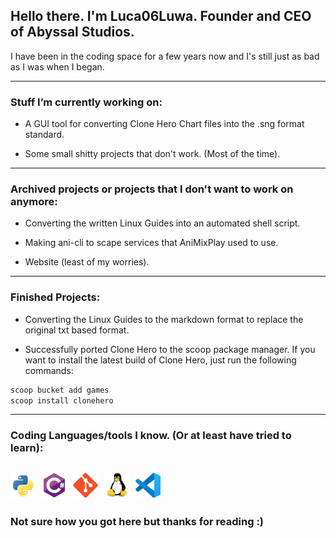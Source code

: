 Hello there. I'm Luca06Luwa. Founder and CEO of Abyssal Studios.
---

I have been in the coding space for a few years now and I's still just as bad as I was when I began.

---
### Stuff I’m currently working on:

- A GUI tool for converting Clone Hero Chart files into the .sng format standard.

- Some small shitty projects that don't work. (Most of the time).

---
### Archived projects or projects that I don't want to work on anymore:

- Converting the written Linux Guides into an automated shell script.

- Making ani-cli to scape services that AniMixPlay used to use.

- Website (least of my worries).

---
### Finished Projects:

- Converting the Linux Guides to the markdown format to replace the original txt based format.

- Successfully ported Clone Hero to the scoop package manager. If you want to install the latest build of Clone Hero, just run the following commands:

```sh
scoop bucket add games
scoop install clonehero
```

---
### Coding Languages/tools I know. (Or at least have tried to learn):

<img src="https://github.com/devicons/devicon/blob/master/icons/python/python-original.svg" title="Python" alt="Python" width="40" height="40"/>&nbsp;
<img src="https://github.com/devicons/devicon/blob/master/icons/csharp/csharp-original.svg"  title="CSharp" alt="CSharp" width="40" height="40"/>&nbsp;
<img src="https://github.com/devicons/devicon/blob/master/icons/git/git-original.svg" title="Git" alt="Git" width="40" height="40"/>&nbsp;
<img src="https://github.com/devicons/devicon/blob/master/icons/linux/linux-original.svg" title="Linux" alt="Linux" width="40" height="40"/>&nbsp;
<img src="https://github.com/devicons/devicon/blob/master/icons/vscode/vscode-original.svg" title="VS Code" alt="VS Code" width="40" height="40"/>&nbsp;
---

<h3> Not sure how you got here but thanks for reading :) </h3>


